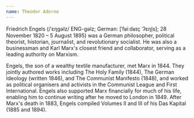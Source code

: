 ```yaml
---
name: Theodor Adorno
---
```

Friedrich Engels (/ˈɛŋɡəlz/ ENG-gəlz; German: [ˈfʁiːdʁɪç ˈʔɛŋl̩s]; 28 November 1820 – 5 August 1895) was a German philosopher, political theorist, historian, journalist, and revolutionary socialist. He was also a businessman and Karl Marx's closest friend and collaborator, serving as a leading authority on Marxism.

Engels, the son of a wealthy textile manufacturer, met Marx in 1844. They jointly authored works including The Holy Family (1844), The German Ideology (written 1846), and The Communist Manifesto (1848), and worked as political organisers and activists in the Communist League and First International. Engels also supported Marx financially for much of his life, enabling him to continue writing after he moved to London in 1849. After Marx's death in 1883, Engels compiled Volumes II and III of his Das Kapital (1885 and 1894). 